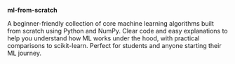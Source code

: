 **ml-from-scratch**

A beginner-friendly collection of core machine learning algorithms built from scratch using Python and NumPy. Clear code and easy explanations to help you understand how ML works under the hood, with practical comparisons to scikit-learn. Perfect for students and anyone starting their ML journey.
